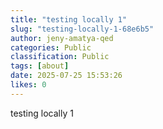 ```yaml
---
title: "testing locally 1"
slug: "testing-locally-1-68e6b5"
author: jeny-amatya-qed
categories: Public
classification: Public
tags: [about]
date: 2025-07-25 15:53:26 
likes: 0
---
```


testing locally 1